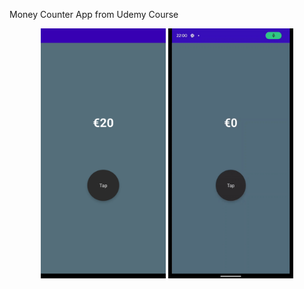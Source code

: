 Money Counter App from Udemy Course

<p align="middle">
    <img src="screenshots/app.png" width="200" height="400"> 
    <img src="screenshots/counter.gif" width="200" height="400">
</p>